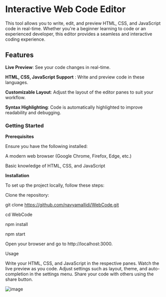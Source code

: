 # Interactive Web Code Editor

This tool allows you to write, edit, and preview HTML, CSS, and JavaScript code in real-time. Whether you're a beginner learning to code or an experienced developer, this editor provides a seamless and interactive coding experience.

## Features
**Live Preview**: See your code changes in real-time.

**HTML, CSS, JavaScript Support** : Write and preview code in these languages.

**Customizable Layout**: Adjust the layout of the editor panes to suit your workflow.

**Syntax Highlighting**: Code is automatically highlighted to improve readability and debugging.

### Getting Started

**Prerequisites**

Ensure you have the following installed:

A modern web browser (Google Chrome, Firefox, Edge, etc.)

Basic knowledge of HTML, CSS, and JavaScript

**Installation**

To set up the project locally, follow these steps:

Clone the repository:

git clone https://github.com/navyamallidi/WebCode.git

cd WebCode

npm install

npm start

Open your browser and go to http://localhost:3000.

Usage

Write your HTML, CSS, and JavaScript in the respective panes.
Watch the live preview as you code.
Adjust settings such as layout, theme, and auto-completion in the settings menu.
Share your code with others using the share button.

![image](https://github.com/user-attachments/assets/b91cd1d9-eba0-46b7-b02e-f1dcf18c8d88)

